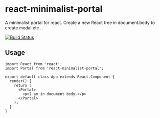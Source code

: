 # react-minimalist-portal
A minimalist portal for react.
Create a new React tree in document.body to create modal etc ..

[![Build Status](https://travis-ci.org/pradel/react-minimalist-portal.svg?branch=master)](https://travis-ci.org/pradel/react-minimalist-portal)

## Usage
```
import React from 'react';
import Portal from 'react-minimalist-portal';

export default class App extends React.Component {
  render() {
    return (
      <Portal>
        <p>I am in document body.</p>
      </Portal>
    );
  }
}
```
